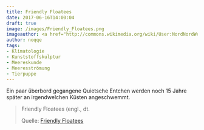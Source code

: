 ```yaml
---
title: Friendly Floatees
date: 2017-06-16T14:00:04
draft: true
image: /images/Friendly_Floatees.png
imageauthor: <a href="http://commons.wikimedia.org/wiki/User:NordNordWest" title="User:NordNordWest">NordNordWest</a>
author: noqqe
tags:
- Klimatologie
- Kunststoffskulptur
- Meereskunde
- Meeresströmung
- Tierpuppe
---
```


Ein paar überbord gegangene Quietsche Entchen werden noch 15 Jahre später
an irgendwelchen Küsten angeschwemmt.


> Friendly Floatees (engl., dt.
>
> Quelle: [Friendly Floatees](https://de.wikipedia.org/wiki/Friendly_Floatees)
